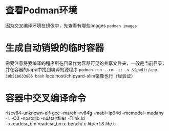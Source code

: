 # 查看Podman环境
因为交叉编译环境在镜像中，先查看有哪些images
`podman images`
# 生成自动销毁的临时容器
需要注意将要编译的程序所在目录作为容器可见的共享文件夹，一般是当前目录，并在容器的/app中找到编译的源程序
`podman run --rm -it -v $(pwd):/app 30b51b633805 bash`
localhost/chipyard-slim镜像也行（经验证）
# 容器中交叉编译命令
riscv64-unknown-elf-gcc -march=rv64g -mabi=lp64d -mcmodel=medany \
    -I. -O3 -nostdlib -nostartfiles -Tlink.ld \
    -o readcsr_bm readcsr_bm.c bench/*.c lib/crt.S lib/*.c
